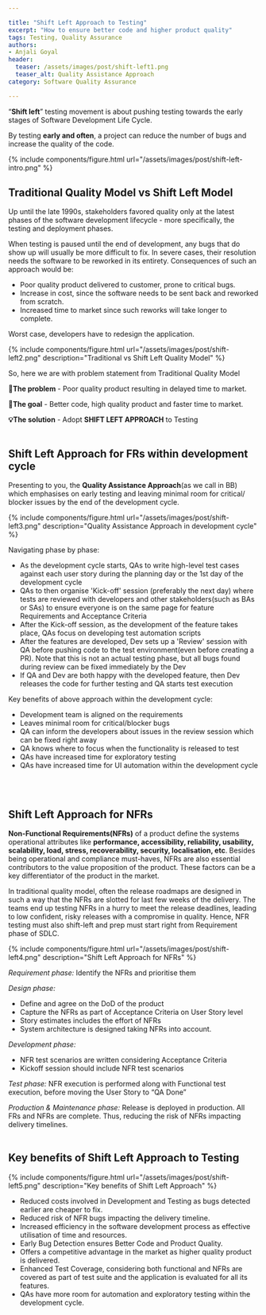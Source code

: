 ```yaml
---

title: "Shift Left Approach to Testing"
excerpt: "How to ensure better code and higher product quality"
tags: Testing, Quality Assurance
authors:
- Anjali Goyal
header:
  teaser: /assets/images/post/shift-left1.png
  teaser_alt: Quality Assistance Approach
category: Software Quality Assurance

---
```


“**Shift left**” testing movement is about pushing testing towards the early stages of Software Development Life Cycle.

By testing **early and often**, a project can reduce the number of bugs and increase the quality of the code.

{% include
components/figure.html
url="/assets/images/post/shift-left-intro.png"
%}

## **Traditional Quality Model vs Shift Left Model**

Up until the late 1990s, stakeholders favored quality only at the latest phases of the software development lifecycle - more specifically, the testing and deployment phases.

When testing is paused until the end of development, any bugs that do show up will usually be more difficult to fix. In severe cases, their resolution needs the software to be reworked in its entirety. Consequences of such an approach would be:

- Poor quality product delivered to customer, prone to critical bugs.
- Increase in cost, since the software needs to be sent back and reworked from scratch.
- Increased time to market since such reworks will take longer to complete.

Worst case, developers have to redesign the application.

{% include
  components/figure.html
  url="/assets/images/post/shift-left2.png"
  description="Traditional vs Shift Left Quality Model"
%}

So, here we are with problem statement from Traditional Quality Model

**🚨The problem** - Poor quality product resulting in delayed time to market.

**🎯The goal** - Better code, high quality product and faster time to market.

**💡The solution** - Adopt **SHIFT LEFT APPROACH** to Testing
<br>
<br>

## Shift Left Approach for FRs within development cycle

Presenting to you, the **Quality Assistance Approach**(as we call in BB) which emphasises on early testing and leaving minimal room for critical/ blocker issues by the end of the development cycle.

{% include
components/figure.html
url="/assets/images/post/shift-left3.png"
description="Quality Assistance Approach in development cycle"
%}

Navigating phase by phase:
- As the development cycle starts, QAs to write high-level test cases against each user story during the planning day or the 1st day of the development cycle
- QAs to then organise 'Kick-off' session (preferably the next day) where tests are reviewed with developers and other stakeholders(such as BAs or SAs) to ensure everyone is on the same page for feature Requirements and Acceptance Criteria
- After the Kick-off session, as the development of the feature takes place, QAs focus on developing test automation scripts
- After the features are developed, Dev sets up a 'Review' session with QA before pushing code to the test environment(even before creating a PR). Note that this is not an actual testing phase, but all bugs found during review can be fixed immediately by the Dev
- If QA and Dev are both happy with the developed feature, then Dev releases the code for further testing and QA starts test execution

Key benefits of above approach within the development cycle:

- Development team is aligned on the requirements
- Leaves minimal room for critical/blocker bugs
- QA can inform the developers about issues in the review session which can be fixed right away
- QA knows where to focus when the functionality is released to test
- QAs have increased time for exploratory testing
- QAs have increased time for UI automation within the development cycle
<br>
<br>

## Shift Left Approach for NFRs

**Non-Functional Requirements(NFRs)** of a product define the systems operational attributes like **performance, accessibility, reliability, usability, scalability, load, stress, recoverability, security, localisation, etc**.
Besides being operational and compliance must-haves, NFRs are also essential contributors to the value proposition of the product. These factors can be a key differentiator of the product in the market.

In traditional quality model, often the release roadmaps are designed in such a way that the NFRs are slotted for last few weeks of the delivery. The teams end up testing NFRs in a hurry to meet the release deadlines, leading to low confident, risky releases with a compromise in quality.
Hence, NFR testing must also shift-left and prep must start right from Requirement phase of SDLC.

{% include
components/figure.html
url="/assets/images/post/shift-left4.png"
description="Shift Left Approach for NFRs"
%}

_Requirement phase:_ Identify the NFRs and prioritise them

_Design phase:_
- Define and agree on the DoD of the product
- Capture the NFRs as part of Acceptance Criteria on User Story level
- Story estimates includes the effort of NFRs
- System architecture is designed taking NFRs into account.

_Development phase:_
- NFR test scenarios are written considering Acceptance Criteria
- Kickoff session should include NFR test scenarios

_Test phase:_ NFR execution is performed along with Functional test execution, before moving the User Story to “QA Done”

_Production & Maintenance phase:_ Release is deployed in production. All FRs and NFRs are complete. Thus, reducing the risk of NFRs impacting delivery timelines.
<br>
<br>

## Key benefits of Shift Left Approach to Testing

{% include
components/figure.html
url="/assets/images/post/shift-left5.png"
description="Key benefits of Shift Left Approach"
%}

- Reduced costs involved in Development and Testing as bugs detected earlier are cheaper to fix. 
- Reduced risk of NFR bugs impacting the delivery timeline. 
- Increased efficiency in the software development process as effective utilisation of time and resources. 
- Early Bug Detection ensures Better Code and Product Quality. 
- Offers a competitive advantage in the market as higher quality product is delivered. 
- Enhanced Test Coverage, considering both functional and NFRs are covered as part of test suite and the application is evaluated for all its features. 
- QAs have more room for automation and exploratory testing within the development cycle.





